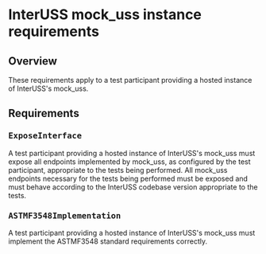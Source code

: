 # InterUSS mock_uss instance requirements

## Overview

These requirements apply to a test participant providing a hosted instance of InterUSS's mock_uss.

## Requirements

### <tt>ExposeInterface</tt>

A test participant providing a hosted instance of InterUSS's mock_uss must expose all endpoints implemented by mock_uss, as configured by the test participant, appropriate to the tests being performed.  All mock_uss endpoints necessary for the tests being performed must be exposed and must behave according to the InterUSS codebase version appropriate to the tests.

### <tt>ASTMF3548Implementation</tt>

A test participant providing a hosted instance of InterUSS's mock_uss must implement the ASTMF3548 standard requirements correctly.
